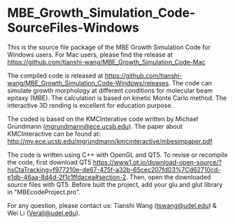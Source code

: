 # MBE_Growth_Simulation_Code-SourceFiles-Windows
This is the source file package of the MBE Growth Simulation Code for Windows users. For Mac users, please find the release at https://github.com/tianshi-wang/MBE_Growth_Simulation_Code-Mac

The compiled code is released at https://github.com/tianshi-wang/MBE_Growth_Simulation_Code-Windows/releases. The code can simulate growth morphology at different conditions for molecular beam epitaxy (MBE). The calculation is based on kinetic Monte Carlo method. The interactive 3D rending is excellent for education purpose.

The coded is based on the KMCInterative code written by Michael Grundmann (mgrundmann@ece.ucsb.edu). The paper about KMCInteractive can be found at: http://my.ece.ucsb.edu/mgrundmann/kmcinteractive/mbesimpaper.pdf

The code is written using C++ with OpenGL and QT5. To revise or recompile the code, first download QT5 https://www1.qt.io/download-open-source/?hsCtaTracking=f977210e-de67-475f-a32b-65cec207fd03%7Cd62710cd-e1db-46aa-8d4d-2f1c1ffdacea#section-2. Then, open the downloaded source files with QT5. Before built the project, add your glu and glut library in "MBEcodeProject.pro". 

For any question, please contact us: Tianshi Wang (tswang@udel.edu) & Wei Li (Verali@udel.edu).
